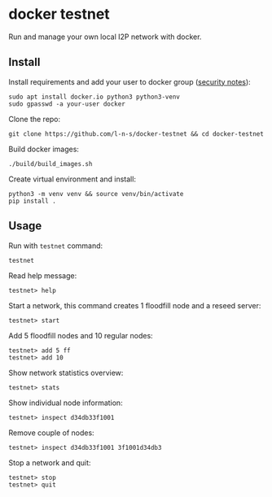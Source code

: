 docker testnet
==============

Run and manage your own local I2P network with docker.


Install
-------

Install requirements and add your user to docker group ([security notes](https://docs.docker.com/engine/installation/linux/linux-postinstall/)):

    sudo apt install docker.io python3 python3-venv
    sudo gpasswd -a your-user docker

Clone the repo: 
    
    git clone https://github.com/l-n-s/docker-testnet && cd docker-testnet

Build docker images:

    ./build/build_images.sh 

Create virtual environment and install:

    python3 -m venv venv && source venv/bin/activate
    pip install .


Usage
-----

Run with `testnet` command:

    testnet

Read help message:

    testnet> help
    
Start a network, this command creates 1 floodfill node and a reseed server: 

    testnet> start

Add 5 floodfill nodes and 10 regular nodes:

    testnet> add 5 ff
    testnet> add 10

Show network statistics overview:

    testnet> stats

Show individual node information:

    testnet> inspect d34db33f1001
    
Remove couple of nodes:

    testnet> inspect d34db33f1001 3f1001d34db3

Stop a network and quit:

    testnet> stop
    testnet> quit

